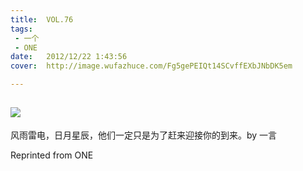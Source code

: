 ```yaml
---
title:	VOL.76
tags:
 - 一个
 - ONE
date:	2012/12/22 1:43:56
cover:	http://image.wufazhuce.com/Fg5gePEIQt14SCvffEXbJNbDK5em

---
```

![](http://image.wufazhuce.com/Fg5gePEIQt14SCvffEXbJNbDK5em)
---

风雨雷电，日月星辰，他们一定只是为了赶来迎接你的到来。by 一言
 
Reprinted from ONE
